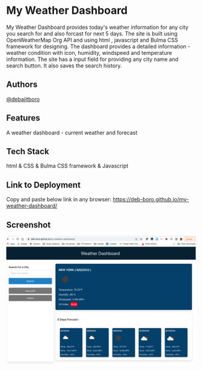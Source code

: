 # My Weather Dashboard

My Weather Dashboard provides today's weather information for any city you search for and also forcast for next 5 days. The site is built using OpenWeatherMap Org API and using html , javascript and Bulma CSS framework for designing. The dashboard provides a detailed information - weather condition with icon, humidity, windspeed and temperature information. The site has a input field for providing any city name and search button. It also saves the search history.

## Authors

[@debajitboro](https://www.github.com/deb-boro)

## Features

A weather dashboard - current weather and forecast

## Tech Stack

html & CSS & Bulma CSS framework & Javascript

## Link to Deployment

Copy and paste below link in any browser:
https://deb-boro.github.io/my-weather-dashboard/

## Screenshot

![Screenshot](https://github.com/deb-boro/my-weather-dashboard/blob/main/assets/images/MyWeatherDashboard.png?raw=true)
